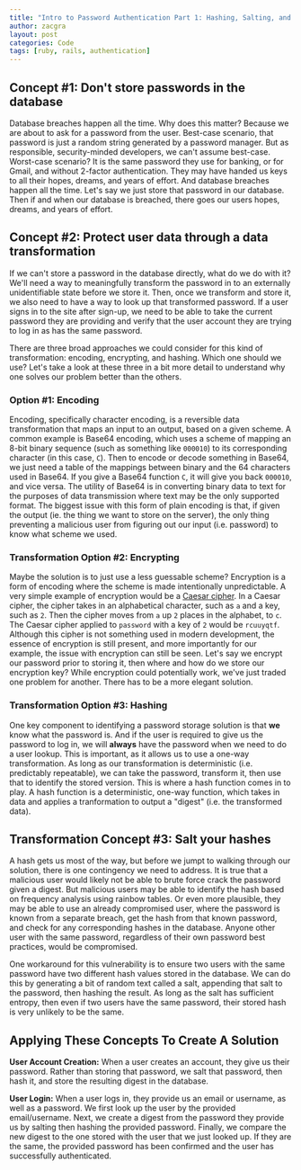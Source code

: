 ```yaml
---
title: "Intro to Password Authentication Part 1: Hashing, Salting, and the Why Behind It"
author: zacgra
layout: post
categories: Code
tags: [ruby, rails, authentication]
---
```


## Concept #1: Don't store passwords in the database

Database breaches happen all the time. Why does this matter? Because we are about to ask for a password from the user. Best-case scenario, that password is just a random string generated by a password manager. But as responsible, security-minded developers, we can't assume best-case. Worst-case scenario? It is the same password they use for banking, or for Gmail, and without 2-factor authentication. They may have handed us keys to all their hopes, dreams, and years of effort. And database breaches happen all the time. Let's say we just store that password in our database. Then if and when our database is breached, there goes our users hopes, dreams, and years of effort.

## Concept #2: Protect user data through a data transformation

If we can't store a password in the database directly, what do we do with it? We'll need a way to meaningfully transform the password in to an externally unidentifiable state before we store it. Then, once we transform and store it, we also need to have a way to look up that transformed password. If a user signs in to the site after sign-up, we need to be able to take the current password they are providing and verify that the user account they are trying to log in as has the same password.

There are three broad approaches we could consider for this kind of transformation: encoding, encrypting, and hashing. Which one should we use? Let's take a look at these three in a bit more detail to understand why one solves our problem better than the others.

### Option #1: Encoding

Encoding, specifically character encoding, is a reversible data transformation that maps an input to an output, based on a given scheme. A common example is Base64 encoding, which uses a scheme of mapping an 8-bit binary sequence (such as something like `000010`) to its corresponding character (in this case, `C`). Then to encode or decode something in Base64, we just need a table of the mappings between binary and the 64 characters used in Base64. If you give a Base64 function `C`, it will give you back `000010`, and vice versa. The utility of Base64 is in converting binary data to text for the purposes of data transmission where text may be the only supported format. The biggest issue with this form of plain encoding is that, if given the output (ie. the thing we want to store on the server), the only thing preventing a malicious user from figuring out our input (i.e. password) to know what scheme we used.

### Transformation Option #2: Encrypting

Maybe the solution is to just use a less guessable scheme? Encryption is a form of encoding where the scheme is made intentionally unpredictable. A very simple example of encryption would be a [Caesar cipher](https://en.wikipedia.org/wiki/Caesar_cipher). In a Caesar cipher, the cipher takes in an alphabetical character, such as `a` and a key, such as `2`. Then the cipher moves from `a` up `2` places in the alphabet, to `c`. The Caesar cipher applied to `password` with a key of `2` would be `rcuuyqtf`. Although this cipher is not something used in modern development, the essence of encryption is still present, and more importantly for our example, the issue with encryption can still be seen. Let's say we encrypt our password prior to storing it, then where and how do we store our encryption key? While encryption could potentially work, we've just traded one problem for another. There has to be a more elegant solution.

### Transformation Option #3: Hashing

One key component to identifying a password storage solution is that **we** know what the password is. And if the user is required to give us the password to log in, we will **always** have the password when we need to do a user lookup. This is important, as it allows us to use a one-way transformation. As long as our transformation is deterministic (i.e. predictably repeatable), we can take the password, transform it, then use that to identify the stored version. This is where a hash function comes in to play. A hash function is a deterministic, one-way function, which takes in data and applies a tranformation to output a "digest" (i.e. the transformed data).

## Transformation Concept #3: Salt your hashes

A hash gets us most of the way, but before we jumpt to walking through our solution, there is one contingency we need to address. It is true that a malicious user would likely not be able to brute force crack the password given a digest. But malicious users may be able to identify the hash based on frequency analysis using rainbow tables. Or even more plausible, they may be able to use an already compromised user, where the password is known from a separate breach, get the hash from that known password, and check for any corresponding hashes in the database. Anyone other user with the same password, regardless of their own password best practices, would be compromised.

One workaround for this vulnerability is to ensure two users with the same password have two different hash values stored in the database. We can do this by generating a bit of random text called a salt, appending that salt to the password, then hashing the result. As long as the salt has sufficient entropy, then even if two users have the same password, their stored hash is very unlikely to be the same.

## Applying These Concepts To Create A Solution

**User Account Creation:**
When a user creates an account, they give us their password. Rather than storing that password, we salt that password, then hash it, and store the resulting digest in the database.

**User Login:**
When a user logs in, they provide us an email or username, as well as a password. We first look up the user by the provided email/username. Next, we create a digest from the password they provide us by salting then hashing the provided password. Finally, we compare the new digest to the one stored with the user that we just looked up. If they are the same, the provided password has been confirmed and the user has successfully authenticated.

